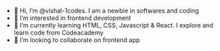 - 👋 Hi, I’m @vishal-1codes. I am a newbie in softwares and coding
- 👀 I’m interested in frontend development
- 🌱 I’m currently learning HTML, CSS, Javascript & React. I explore and learn code from Codeacademy
- 💞️ I’m looking to collaborate on frontend app


